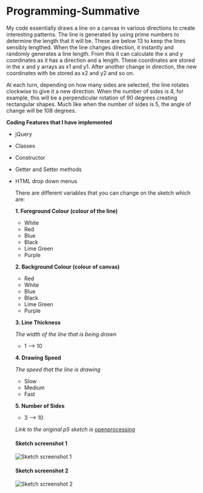 # Programming-Summative

My code essentially draws a line on a canvas in various directions to create interesting patterns. The line is generated by using prime numbers to determine the length that it will be. These are below 13 to keep the lines sensibly lengthed. When the line changes direction, it instantly and randomly generates a line length. From this it can calculate the x and y coordinates as it has a direction and a length. These coordinates are stored in the x and y arrays as x1 and y1. After another change in direction, the new coordinates with be stored as x2 and y2 and so on. 

At each turn, depending on how many sides are selected, the line rotates clockwise to give it a new direction. When the number of sides is 4, for example, this will be a perpendicular rotation of 90 degrees creating rectangular shapes. Much like when the number of sides is 5, the angle of change will be 108 degrees.   

**Coding Features that I have implemented**

* jQuery
* Classes
* Constructor
* Getter and Setter methods
* HTML drop down menus
  
  There are different variables that you can change on the sketch which are:
  
  **1. Foreground Colour (colour of the line)**
  
    * White
    * Red
    * Blue
    * Black
    * Lime Green
    * Purple
    
  **2. Background Colour (colour of canvas)**
  
    * Red
    * White
    * Blue
    * Black
    * Lime Green
    * Purple
    
    
  **3. Line Thickness**
  
  *The width of the line that is being drawn*
  
    * 1 --> 10
    
    
  **4. Drawing Speed**
  
  *The speed that the line is drawing*
  
    * Slow
    * Medium
    * Fast
    
    
  **5. Number of Sides**
  
    * 3 --> 10
    
    
    
  *Link to the original p5 sketch is*
  [openprocessing](https://www.openprocessing.org/sketch/502415)
  
  #### Sketch screenshot 1
  ![Sketch screenshot 1](https://res.cloudinary.com/hwigram/image/upload/v1546434859/Screenshot_2018-12-31_at_16.04.14.png)
  #### Sketch screenshot 2
  ![Sketch screenshot 2](https://res.cloudinary.com/hwigram/image/upload/v1546434858/Screenshot_2018-12-31_at_16.07.21.png)
  
